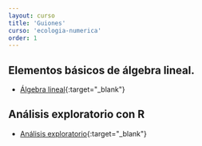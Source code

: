 ```yaml
---
layout: curso
title: 'Guiones'
curso: 'ecologia-numerica'
order: 1
---
```


## Elementos básicos de álgebra lineal.

* [Álgebra lineal](./guiones/algebra_lineal.html){:target="_blank"}

## Análisis exploratorio con R

* [Análisis exploratorio](./guiones/ecologiaPeces.html){:target="_blank"}
